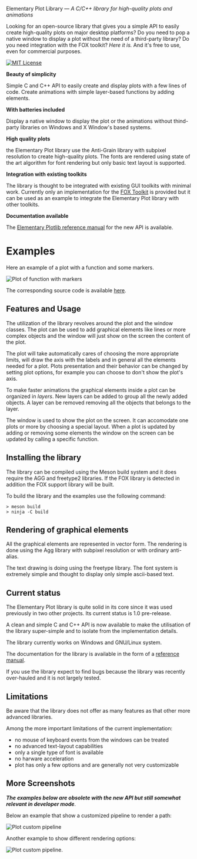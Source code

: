 Elementary Plot Library — *A C/C++ library for high-quality plots and animations*

Looking for an open-source library that gives you a simple API to easily
create high-quality plots on major desktop platforms? Do you need to pop
a native window to display a plot without the need of a third-party library?
Do you need integration with the FOX toolkit?
*Here it is.* And it's free to use, even for commercial purposes.

[![MIT License](https://img.shields.io/badge/License-MIT-yellow.svg)](https://opensource.org/licenses/MIT)

**Beauty of simplicity**

Simple C and C++ API to easily create and display plots with a few lines of code. Create animations with simple layer-based functions by adding elements.

**With batteries included**

Display a native window to display the plot or the animations without thind-party libraries on Windows and X Window's based systems.

**High quality plots**

the Elementary Plot library use the Anti-Grain library with subpixel resolution to create high-quality plots. The fonts are rendered using state of the art algorithm for font rendering but only basic text layout is supported.

**Integration with existing toolkits**

The library is thought to be integrated with existing GUI toolkits with minimal work. Currently only an implementation for the [FOX Toolkit](http://www.fox-toolkit.org/) is provided but it can be used as an example to integrate the Elementary Plot library with other toolkits.

**Documentation available**

The [Elementary Plotlib reference manual](http://franko.github.io/elementary-plotlib/manual/) for the new API is available.

Examples
========

Here an example of a plot with a function and some markers.

![Plot of function with markers](https://github.com/franko/elementary-plotlib/blob/master/sphinx-doc/source/plot-function-example.png)

The corresponding source code is available [here](https://github.com/franko/elementary-plotlib/blob/master/tests/test-window-function.cpp).

Features and Usage
---

The utilization of the library revolves around the plot and the window classes. The plot can be used to add graphical elements like lines or more complex objects and the window will just show on the screen the content of the plot.

The plot will take automatically cares of choosing the more appropriate limits, will draw the axis with the labels and in general all the elements needed for a plot. Plots presentation and their behavior can be changed by setting plot options, for example you can choose to don't show the plot's axis.

To make faster animations the graphical elements inside a plot can be organized in *layers*. New layers can be added to group all the newly added objects. A layer can be removed removing all the objects that belongs to the layer.

The window is used to show the plot on the screen. It can accomodate one plots or more by choosing a special layout. When a plot is updated by adding or removing some elements the window on the screen can be updated by calling a specific function.

Installing the library
---

The library can be compiled using the Meson build system and it does require the AGG and freetype2 libraries. If the FOX library is detected in addition the FOX support library will be built.

To build the library and the examples use the following command:
```
> meson build
> ninja -C build
```

Rendering of graphical elements
----

All the graphical elements are represented in vector form. The rendering is done using the Agg library with subpixel resolution or with ordinary anti-alias.

The text drawing is doing using the freetype library. The font system is extremely simple and thought to display only simple ascii-based text.


Current status
---

The Elementary Plot library is quite solid in its core since it was used previously in two other projects.
Its current status is 1.0 pre-release.

A clean and simple C and C++ API is now available to make the utilisation of the library super-simple and to isolate from the implementation details.

The library currently works on Windows and GNU/Linux system.

The documentation for the library is available in the form of a [reference manual](http://franko.github.io/elementary-plotlib/).

If you use the library expect to find bugs because the library was recently over-hauled and it is not largely tested.

Limitations
---

Be aware that the library does not offer as many features as that other more advanced libraries.

Among the more important limitations of the current implementation:

  - no mouse of keyboard events from the windows can be treated
  - no advanced text-layout capabilities
  - only a single type of font is available
  - no harware acceleration
  - plot has only a few options and are generally not very customizable

More Screenshots
---

***The examples below are obsolete with the new API but still somewhat relevant in developer mode***.

Below an example that show a customized pipeline to render a path:

![Plot custom pipeline](https://github.com/franko/elementary-plotlib/blob/master/doc/libcanvas-custom-pipeline.png)

Another example to show different rendering options:

![Plot custom pipeline](https://github.com/franko/elementary-plotlib/blob/master/doc/libcanvas-rendering-options.png).
